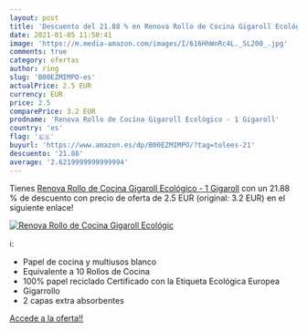 ```yaml
---
layout: post
title: 'Descuento del 21.88 % en Renova Rollo de Cocina Gigaroll Ecológic'
date: 2021-01-05 11:50:41
image: 'https://m.media-amazon.com/images/I/616HhWnRc4L._SL200_.jpg'
comments: true
category: ofertas
author: ring
slug: 'B00EZMIMPO-es'
actualPrice: 2.5 EUR
currency: EUR
price: 2.5
comparePrice: 3.2 EUR
prodname: 'Renova Rollo de Cocina Gigaroll Ecológico - 1 Gigaroll'
country: 'es'
flag: '🇪🇸'
buyurl: 'https://www.amazon.es/dp/B00EZMIMPO/?tag=tolees-21'
descuento: '21.88'
average: '2.6219999999999994'
---
```


Tienes [Renova Rollo de Cocina Gigaroll Ecológico - 1 Gigaroll](https://www.amazon.es/dp/B00EZMIMPO/?tag=tolees-21) con un 21.88 % de descuento con precio de oferta de 2.5 EUR (original: 3.2 EUR) en el siguiente enlace!

[![Renova Rollo de Cocina Gigaroll Ecológic](https://m.media-amazon.com/images/I/616HhWnRc4L._SL200_.jpg)](https://www.amazon.es/dp/B00EZMIMPO/?tag=tolees-21)

ℹ️:

- Papel de cocina y multiusos blanco
- Equivalente a 10 Rollos de Cocina
- 100% papel reciclado Certificado con la Etiqueta Ecológica Europea
- Gigarrollo
- 2 capas extra absorbentes

[Accede a la oferta!!](https://www.amazon.es/dp/B00EZMIMPO/?tag=tolees-21)

